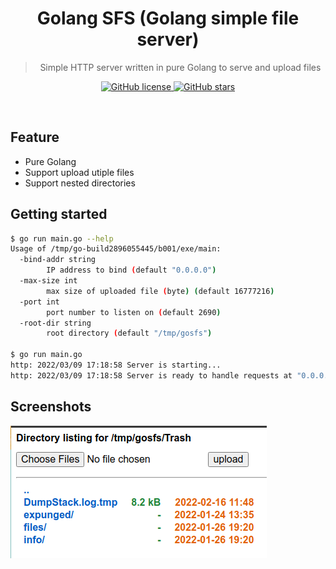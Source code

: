 <div align="center">
	<h1>Golang SFS (Golang simple file server)</h1>
	<blockquote align="center">Simple HTTP server written in pure Golang to serve and upload files</blockquote>
	<p>
		<a href="https://github.com/ntk148v/gosfs/blob/master/LICENSE">
			<img alt="GitHub license" src="https://img.shields.io/github/license/ntk148v/gosfs?style=for-the-badge">
		</a>
		<a href="https://github.com/ntk148v/gosfs/stargazers">
			<img alt="GitHub stars" src="https://img.shields.io/github/stars/ntk148v/gosfs?style=for-the-badge">
		</a>
		<br>
<!--		<a href="https://github.com/ntk148v/gosfs/actions">
			<img alt="Windows Build Status" src="https://img.shields.io/github/workflow/status/ntk148v/gosfs/Windows%20Build?style=flat-square&logo=github&label=Windows">
		</a>
		<a href="https://github.com/ntk148v/gosfs/actions">
			<img alt="GNU/Linux Build Status" src="https://img.shields.io/github/workflow/status/ntk148v/gosfs/Linux%20Build?style=flat-square&logo=github&label=GNU/Linux">
		</a>
		<a href="https://github.com/ntk148v/gosfs/actions">
			<img alt="MacOS Build Status" src="https://img.shields.io/github/workflow/status/ntk148v/gosfs/MacOS%20Build?style=flat-square&logo=github&label=MacOS">
		</a>
		<br>-->
	</p><br>
</div>

## Feature

- Pure Golang
- Support upload utiple files
- Support nested directories

## Getting started

```bash
$ go run main.go --help
Usage of /tmp/go-build2896055445/b001/exe/main:
  -bind-addr string
        IP address to bind (default "0.0.0.0")
  -max-size int
        max size of uploaded file (byte) (default 16777216)
  -port int
        port number to listen on (default 2690)
  -root-dir string
        root directory (default "/tmp/gosfs")

$ go run main.go
http: 2022/03/09 17:18:58 Server is starting...
http: 2022/03/09 17:18:58 Server is ready to handle requests at "0.0.0.0:2690"
```

## Screenshots

![](screenshots/screen1.png)
